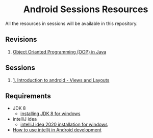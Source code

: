 <h1 align="center"> Android Sessions Resources </h1>

All the resources in sessions will be available in this repository.


## Revisions

1. [Object Orianted Programming (OOP) in Java](https://github.com/HackerRank-Campus-Club-AUFS/Android-sessions/tree/main/0.%20OOP%20Revision)


## Sessions

1. [1. Introduction to android - Views and Layouts](https://github.com/HackerRank-Campus-Club-AUFS/Android-sessions/tree/main/1.%20Introduction%20to%20android%20-%20Views%20and%20Layouts)

## Requirements
- JDK 8
  - [installing JDK 8 for windows](https://youtu.be/ZkEc_UEDCRY)
- intelliJ idea
  -  [intelliJ idea 2020 installation for windows](https://youtu.be/-a_t1JC37FU)
- [How to use intellij in Android development](https://drive.google.com/file/d/1DWd9qrodU7s5JxbcHwQvgp5jtKOXcpq7/view?usp=sharing)
